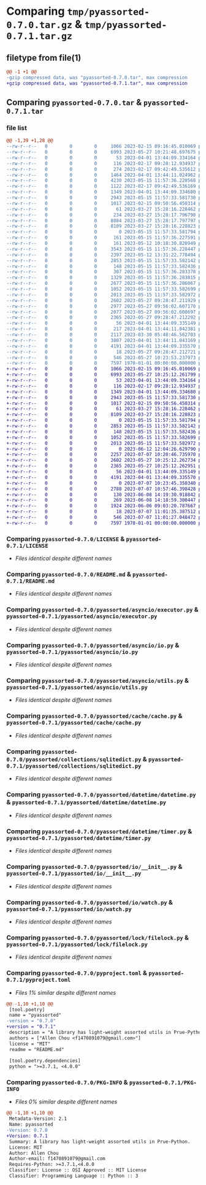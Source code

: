 # Comparing `tmp/pyassorted-0.7.0.tar.gz` & `tmp/pyassorted-0.7.1.tar.gz`

## filetype from file(1)

```diff
@@ -1 +1 @@
-gzip compressed data, was "pyassorted-0.7.0.tar", max compression
+gzip compressed data, was "pyassorted-0.7.1.tar", max compression
```

## Comparing `pyassorted-0.7.0.tar` & `pyassorted-0.7.1.tar`

### file list

```diff
@@ -1,39 +1,28 @@
--rw-r--r--   0        0        0     1066 2023-02-15 09:16:45.010069 pyassorted-0.7.0/LICENSE
--rw-r--r--   0        0        0     6993 2023-05-27 10:21:48.697675 pyassorted-0.7.0/README.md
--rw-r--r--   0        0        0       53 2023-04-01 13:44:09.334164 pyassorted-0.7.0/pyassorted/__init__.py
--rw-r--r--   0        0        0      116 2023-02-17 09:28:12.934937 pyassorted-0.7.0/pyassorted/asyncio/__init__.py
--rw-r--r--   0        0        0      274 2023-02-17 09:42:49.535612 pyassorted-0.7.0/pyassorted/asyncio/__pycache__/__init__.cpython-38.pyc
--rw-r--r--   0        0        0     1464 2023-04-01 13:44:11.024962 pyassorted-0.7.0/pyassorted/asyncio/__pycache__/executor.cpython-38.pyc
--rw-r--r--   0        0        0     4230 2023-05-15 11:57:36.220568 pyassorted-0.7.0/pyassorted/asyncio/__pycache__/io.cpython-38.pyc
--rw-r--r--   0        0        0     1122 2023-02-17 09:42:49.536169 pyassorted-0.7.0/pyassorted/asyncio/__pycache__/utils.cpython-38.pyc
--rw-r--r--   0        0        0     1349 2023-04-01 13:44:09.334680 pyassorted-0.7.0/pyassorted/asyncio/executor.py
--rw-r--r--   0        0        0     2943 2023-05-15 11:57:33.581730 pyassorted-0.7.0/pyassorted/asyncio/io.py
--rw-r--r--   0        0        0     1017 2023-02-15 09:50:56.450314 pyassorted-0.7.0/pyassorted/asyncio/utils.py
--rw-r--r--   0        0        0       61 2023-03-27 15:28:16.228462 pyassorted-0.7.0/pyassorted/cache/__init__.py
--rw-r--r--   0        0        0      234 2023-03-27 15:28:17.796798 pyassorted-0.7.0/pyassorted/cache/__pycache__/__init__.cpython-38.pyc
--rw-r--r--   0        0        0     8084 2023-03-27 15:28:17.797797 pyassorted-0.7.0/pyassorted/cache/__pycache__/cache.cpython-38.pyc
--rw-r--r--   0        0        0     8109 2023-03-27 15:28:16.228823 pyassorted-0.7.0/pyassorted/cache/cache.py
--rw-r--r--   0        0        0        0 2023-05-15 11:57:33.581794 pyassorted-0.7.0/pyassorted/collections/__init__.py
--rw-r--r--   0        0        0      161 2023-05-15 11:57:36.227591 pyassorted-0.7.0/pyassorted/collections/__pycache__/__init__.cpython-38.pyc
--rw-r--r--   0        0        0      161 2023-05-12 10:18:30.820949 pyassorted-0.7.0/pyassorted/collections/__pycache__/__init__.cpython-39.pyc
--rw-r--r--   0        0        0     3543 2023-05-15 11:57:36.228447 pyassorted-0.7.0/pyassorted/collections/__pycache__/sqlitedict.cpython-38.pyc
--rw-r--r--   0        0        0     2397 2023-05-12 13:31:22.778494 pyassorted-0.7.0/pyassorted/collections/__pycache__/sqlitedict.cpython-39.pyc
--rw-r--r--   0        0        0     2853 2023-05-15 11:57:33.582142 pyassorted-0.7.0/pyassorted/collections/sqlitedict.py
--rw-r--r--   0        0        0      148 2023-05-15 11:57:33.582436 pyassorted-0.7.0/pyassorted/datetime/__init__.py
--rw-r--r--   0        0        0      307 2023-05-15 11:57:36.283378 pyassorted-0.7.0/pyassorted/datetime/__pycache__/__init__.cpython-38.pyc
--rw-r--r--   0        0        0     1329 2023-05-15 11:57:36.283815 pyassorted-0.7.0/pyassorted/datetime/__pycache__/datetime.cpython-38.pyc
--rw-r--r--   0        0        0     2677 2023-05-15 11:57:36.286067 pyassorted-0.7.0/pyassorted/datetime/__pycache__/timer.cpython-38.pyc
--rw-r--r--   0        0        0     1052 2023-05-15 11:57:33.582699 pyassorted-0.7.0/pyassorted/datetime/datetime.py
--rw-r--r--   0        0        0     2013 2023-05-15 11:57:33.582972 pyassorted-0.7.0/pyassorted/datetime/timer.py
--rw-r--r--   0        0        0     2602 2023-05-27 09:28:47.211929 pyassorted-0.7.0/pyassorted/io/__init__.py
--rw-r--r--   0        0        0     2977 2023-05-27 09:56:02.607170 pyassorted-0.7.0/pyassorted/io/__pycache__/__init__.cpython-38.pyc
--rw-r--r--   0        0        0     2077 2023-05-27 09:56:02.608697 pyassorted-0.7.0/pyassorted/io/__pycache__/watch.cpython-38.pyc
--rw-r--r--   0        0        0     2365 2023-05-27 09:28:47.212292 pyassorted-0.7.0/pyassorted/io/watch.py
--rw-r--r--   0        0        0       56 2023-04-01 13:44:09.335149 pyassorted-0.7.0/pyassorted/lock/__init__.py
--rw-r--r--   0        0        0      217 2023-04-01 13:44:11.042381 pyassorted-0.7.0/pyassorted/lock/__pycache__/__init__.cpython-38.pyc
--rw-r--r--   0        0        0     2117 2023-03-30 05:48:46.562703 pyassorted-0.7.0/pyassorted/lock/__pycache__/filelock.cpython-38-pytest-7.2.2.pyc
--rw-r--r--   0        0        0     3807 2023-04-01 13:44:11.043169 pyassorted-0.7.0/pyassorted/lock/__pycache__/filelock.cpython-38.pyc
--rw-r--r--   0        0        0     4191 2023-04-01 13:44:09.335570 pyassorted-0.7.0/pyassorted/lock/filelock.py
--rw-r--r--   0        0        0       18 2023-05-27 09:28:47.212721 pyassorted-0.7.0/pyassorted/version.py
--rw-r--r--   0        0        0      546 2023-05-27 10:23:53.237973 pyassorted-0.7.0/pyproject.toml
--rw-r--r--   0        0        0     7597 1970-01-01 00:00:00.000000 pyassorted-0.7.0/PKG-INFO
+-rw-r--r--   0        0        0     1066 2023-02-15 09:16:45.010069 pyassorted-0.7.1/LICENSE
+-rw-r--r--   0        0        0     6993 2023-05-27 10:25:12.261799 pyassorted-0.7.1/README.md
+-rw-r--r--   0        0        0       53 2023-04-01 13:44:09.334164 pyassorted-0.7.1/pyassorted/__init__.py
+-rw-r--r--   0        0        0      116 2023-02-17 09:28:12.934937 pyassorted-0.7.1/pyassorted/asyncio/__init__.py
+-rw-r--r--   0        0        0     1349 2023-04-01 13:44:09.334680 pyassorted-0.7.1/pyassorted/asyncio/executor.py
+-rw-r--r--   0        0        0     2943 2023-05-15 11:57:33.581730 pyassorted-0.7.1/pyassorted/asyncio/io.py
+-rw-r--r--   0        0        0     1017 2023-02-15 09:50:56.450314 pyassorted-0.7.1/pyassorted/asyncio/utils.py
+-rw-r--r--   0        0        0       61 2023-03-27 15:28:16.228462 pyassorted-0.7.1/pyassorted/cache/__init__.py
+-rw-r--r--   0        0        0     8109 2023-03-27 15:28:16.228823 pyassorted-0.7.1/pyassorted/cache/cache.py
+-rw-r--r--   0        0        0        0 2023-05-15 11:57:33.581794 pyassorted-0.7.1/pyassorted/collections/__init__.py
+-rw-r--r--   0        0        0     2853 2023-05-15 11:57:33.582142 pyassorted-0.7.1/pyassorted/collections/sqlitedict.py
+-rw-r--r--   0        0        0      148 2023-05-15 11:57:33.582436 pyassorted-0.7.1/pyassorted/datetime/__init__.py
+-rw-r--r--   0        0        0     1052 2023-05-15 11:57:33.582699 pyassorted-0.7.1/pyassorted/datetime/datetime.py
+-rw-r--r--   0        0        0     2013 2023-05-15 11:57:33.582972 pyassorted-0.7.1/pyassorted/datetime/timer.py
+-rw-r--r--   0        0        0        0 2023-06-12 12:04:26.629790 pyassorted-0.7.1/pyassorted/encrypt/__init__.py
+-rw-r--r--   0        0        0     2257 2023-07-07 10:20:46.735970 pyassorted-0.7.1/pyassorted/encrypt/io.py
+-rw-r--r--   0        0        0     2602 2023-05-27 10:25:12.262734 pyassorted-0.7.1/pyassorted/io/__init__.py
+-rw-r--r--   0        0        0     2365 2023-05-27 10:25:12.262951 pyassorted-0.7.1/pyassorted/io/watch.py
+-rw-r--r--   0        0        0       56 2023-04-01 13:44:09.335149 pyassorted-0.7.1/pyassorted/lock/__init__.py
+-rw-r--r--   0        0        0     4191 2023-04-01 13:44:09.335570 pyassorted-0.7.1/pyassorted/lock/filelock.py
+-rw-r--r--   0        0        0        0 2023-07-07 10:23:45.350340 pyassorted-0.7.1/pyassorted/standard/__init__.py
+-rw-r--r--   0        0        0     2788 2023-07-07 10:57:46.398428 pyassorted-0.7.1/pyassorted/standard/language_code.py
+-rw-r--r--   0        0        0      130 2023-06-08 14:19:30.918842 pyassorted-0.7.1/pyassorted/string/__init__.py
+-rw-r--r--   0        0        0      269 2023-06-08 14:18:59.300447 pyassorted-0.7.1/pyassorted/string/rand.py
+-rw-r--r--   0        0        0     1924 2023-06-06 09:03:20.787667 pyassorted-0.7.1/pyassorted/string/replace.py
+-rw-r--r--   0        0        0       18 2023-07-07 11:01:35.387512 pyassorted-0.7.1/pyassorted/version.py
+-rw-r--r--   0        0        0      546 2023-07-07 11:01:27.048472 pyassorted-0.7.1/pyproject.toml
+-rw-r--r--   0        0        0     7597 1970-01-01 00:00:00.000000 pyassorted-0.7.1/PKG-INFO
```

### Comparing `pyassorted-0.7.0/LICENSE` & `pyassorted-0.7.1/LICENSE`

 * *Files identical despite different names*

### Comparing `pyassorted-0.7.0/README.md` & `pyassorted-0.7.1/README.md`

 * *Files identical despite different names*

### Comparing `pyassorted-0.7.0/pyassorted/asyncio/executor.py` & `pyassorted-0.7.1/pyassorted/asyncio/executor.py`

 * *Files identical despite different names*

### Comparing `pyassorted-0.7.0/pyassorted/asyncio/io.py` & `pyassorted-0.7.1/pyassorted/asyncio/io.py`

 * *Files identical despite different names*

### Comparing `pyassorted-0.7.0/pyassorted/asyncio/utils.py` & `pyassorted-0.7.1/pyassorted/asyncio/utils.py`

 * *Files identical despite different names*

### Comparing `pyassorted-0.7.0/pyassorted/cache/cache.py` & `pyassorted-0.7.1/pyassorted/cache/cache.py`

 * *Files identical despite different names*

### Comparing `pyassorted-0.7.0/pyassorted/collections/sqlitedict.py` & `pyassorted-0.7.1/pyassorted/collections/sqlitedict.py`

 * *Files identical despite different names*

### Comparing `pyassorted-0.7.0/pyassorted/datetime/datetime.py` & `pyassorted-0.7.1/pyassorted/datetime/datetime.py`

 * *Files identical despite different names*

### Comparing `pyassorted-0.7.0/pyassorted/datetime/timer.py` & `pyassorted-0.7.1/pyassorted/datetime/timer.py`

 * *Files identical despite different names*

### Comparing `pyassorted-0.7.0/pyassorted/io/__init__.py` & `pyassorted-0.7.1/pyassorted/io/__init__.py`

 * *Files identical despite different names*

### Comparing `pyassorted-0.7.0/pyassorted/io/watch.py` & `pyassorted-0.7.1/pyassorted/io/watch.py`

 * *Files identical despite different names*

### Comparing `pyassorted-0.7.0/pyassorted/lock/filelock.py` & `pyassorted-0.7.1/pyassorted/lock/filelock.py`

 * *Files identical despite different names*

### Comparing `pyassorted-0.7.0/pyproject.toml` & `pyassorted-0.7.1/pyproject.toml`

 * *Files 1% similar despite different names*

```diff
@@ -1,10 +1,10 @@
 [tool.poetry]
 name = "pyassorted"
-version = "0.7.0"
+version = "0.7.1"
 description = "A library has light-weight assorted utils in Prue-Python."
 authors = ["Allen Chou <f1470891079@gmail.com>"]
 license = "MIT"
 readme = "README.md"
 
 [tool.poetry.dependencies]
 python = ">=3.7.1, <4.0.0"
```

### Comparing `pyassorted-0.7.0/PKG-INFO` & `pyassorted-0.7.1/PKG-INFO`

 * *Files 0% similar despite different names*

```diff
@@ -1,10 +1,10 @@
 Metadata-Version: 2.1
 Name: pyassorted
-Version: 0.7.0
+Version: 0.7.1
 Summary: A library has light-weight assorted utils in Prue-Python.
 License: MIT
 Author: Allen Chou
 Author-email: f1470891079@gmail.com
 Requires-Python: >=3.7.1,<4.0.0
 Classifier: License :: OSI Approved :: MIT License
 Classifier: Programming Language :: Python :: 3
```

